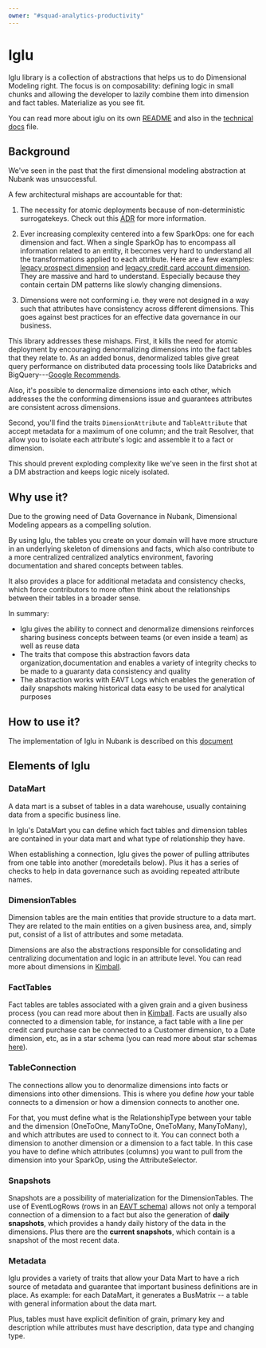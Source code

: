 ```yaml
---
owner: "#squad-analytics-productivity"
---
```


# Iglu

Iglu library is a collection of abstractions that helps us to do Dimensional Modeling right.
The focus is on composability: defining logic in small chunks 
and allowing the developer to lazily combine them into dimension and fact tables. 
Materialize as you see fit.

You can read more about iglu on its own [README](https://github.com/nubank/itaipu/blob/master/src/main/scala/etl/warehouse/iglu/README.md) and also in the [technical docs](technical_docs.md) file.

## Background

We've seen in the past that the first dimensional modeling abstraction at Nubank was unsuccessful.

A few architectural mishaps are accountable for that:

1. The necessity for atomic deployments because of non-deterministic surrogatekeys. 
Check out this [ADR](https://github.com/nubank/data-infra-adr/blob/master/adr/adr-003.md) for more information.

2. Ever increasing complexity centered into a few SparkOps:
one for each dimension and fact.
When a single SparkOp has to encompass all information related to an entity,
it becomes very hard to understand all the transformations applied to each attribute.
Here are a few examples:
[legacy prospect dimension](https://github.com/nubank/itaipu/blob/7bf0b570442245af5a1bf9ade256f60c9dcf0f15/src/main/scala/etl/dataset/dimension/ProspectDimension.scala)
and [legacy credit card account dimension](https://github.com/nubank/itaipu/blob/5681bf800dece6ff69699fd4cab732f261779e15/src/main/scala/etl/dataset/dimension/CreditCardAccountDimension.scala).
They are massive and hard to understand.
Especially because they contain certain DM patterns like slowly changing dimensions.

3. Dimensions were not conforming i.e.
they were not designed in a way such that attributes have consistency across different dimensions.
This goes against best practices for an effective data governance in our business.

This library addresses these mishaps.
First, it kills the need for atomic deployment 
by encouraging denormalizing dimensions into the fact tables that they relate to.
As an added bonus, denormalized tables give great query performance on distributed
data processing tools like Databricks
and BigQuery---[Google Recommends](https://cloud.google.com/solutions/bigquery-data-warehouse).

Also, it's possible to denormalize dimensions into each other,
which addresses the the conforming dimensions issue
and guarantees attributes are consistent across dimensions.


Second, you'll find the traits `DimensionAttribute`
and `TableAttribute` that accept metadata for a maximum of one column;
and the trait Resolver,
that allow you to isolate each attribute's logic
and assemble it to a fact or dimension.

This should prevent exploding complexity like we've seen in the first shot
at a DM abstraction and keeps logic nicely isolated.

## Why use it?
Due to the growing need of Data Governance in Nubank,
Dimensional Modeling appears as a compelling solution.

By using Iglu, the tables you create on your domain will have more structure
in an underlying skeleton of dimensions and facts, 
which also contribute to a more centralized centralized analytics environment,
favoring documentation and shared concepts between tables.

It also provides a place for additional metadata and consistency checks,
which force contributors to more often think about the relationships between their tables in a broader sense.

In summary:

- Iglu gives the ability to connect
and denormalize dimensions reinforces sharing business concepts between teams (or even inside a team) 
as well as reuse data
- The traits that compose this abstraction favors data organization,documentation
and enables a variety of integrity checks to be made to a guaranty data consistency and quality
- The abstraction works with EAVT Logs which enables the generation of daily snapshots 
making historical data easy to be used for analytical purposes

## How to use it?

The implementation of Iglu in Nubank is described on this 
[document](https://github.com/nubank/itaipu/blob/master/src/main/scala/etl/warehouse/iglu/README.md)

## Elements of Iglu
### DataMart
A data mart is a subset of tables in a data warehouse,
usually containing data from a specific business line.

In Iglu's DataMart you can define which fact tables
and dimension tables are contained in your data mart
and what type of relationship they have.

When establishing a connection,
Iglu gives the power of pulling attributes from one table into another (moredetails below).
Plus it has a series of checks to help in data governance
such as avoiding repeated attribute names.


### DimensionTables
Dimension tables are the main entities that provide structure to a data mart.
They are related to the main
entities on a given business area,
and, simply put, consist of a list of attributes
and some metadata.

Dimensions are also the abstractions responsible for consolidating
and centralizing documentation
and logic in an attribute level.
You can read more
about dimensions in [Kimball](https://www.kimballgroup.com/data-warehouse-business-intelligence-resources/kimball-techniques/dimensional-modeling-techniques/dimension-table-structure#).

### FactTables
Fact tables are tables associated with a given grain
and a given business process (you can read more about then in [Kimball](https://www.kimballgroup.com/data-warehouse-business-intelligence-resources/kimball-techniques/dimensional-modeling-techniques/fact-table-structure).
Facts are usually also connected to a dimension table,
for instance, a fact table with a line per credit card purchase can be connected 
to a Customer dimension,
to a Date dimension, etc,
as in a star schema (you can read more about star schemas [here](https://en.wikipedia.org/wiki/Star_schema)).

### TableConnection
The connections allow you to denormalize dimensions into facts
or dimensions into other dimensions.
This is where you define *how* your table connects to a dimension
or how a dimension connects to another one.

For that, you must define what is the RelationshipType between your table
and the dimension (OneToOne, ManyToOne, OneToMany, ManyToMany),
and which attributes are used to connect to it.
You can connect both a dimension to another dimension
or a dimension to a fact table.
In this case you have to define which attributes (columns) you want to pull from the dimension into your SparkOp,
using the AttributeSelector.

### Snapshots
Snapshots are a possibility of materialization for the DimensionTables.
The use of EventLogRows (rows in an [EAVT schema](https://github.com/nubank/itaipu/blob/master/src/main/scala/etl/warehouse/inuit/README.md#eavts-and-resolvers)) 
allows not only a temporal connection of a dimension to a fact 
but also the generation of **daily snapshots**,
which provides a handy daily history of the data in the dimensions.
Plus there are the **current snapshots**,
which contain is a snapshot of the most recent data.


### Metadata
Iglu provides a variety of traits that allow your Data Mart to have a rich source of metadata
and guarantee that important business definitions are in place.
As example: for each DataMart,
it generates a BusMatrix -- a table with general information about the data mart.

Plus, tables must have explicit definition of grain, primary key and description 
while attributes must have description, data type and changing type.
